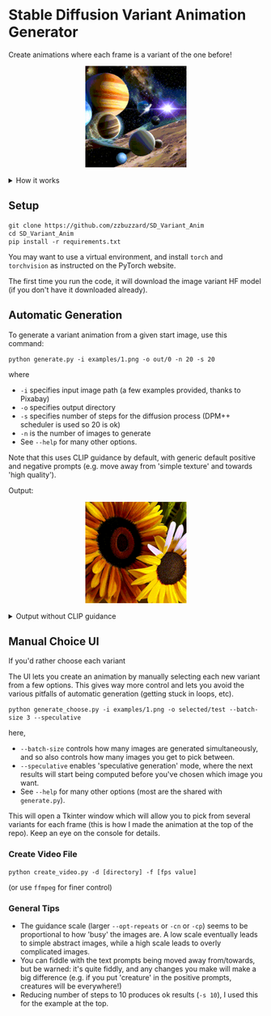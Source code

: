 # Stable Diffusion Variant Animation Generator
Create animations where each frame is a variant of the one before!
<p align="center">
    <img src="assets/big_example.gif" width=200>
</p>

<details>
<summary>How it works</summary>

This project is inspired by the image variation model [here](https://huggingface.co/lambdalabs/sd-image-variations-diffusers)
(credit to Justin Pinkey). The model is Stable Diffusion v1.4, finetuned to
condition solely on CLIP image embeddings, rather than text embeddings.
This allows it to be used as an image variation generating model.

You can _almost_ create an interesting animation by repeatedly generating image variants of the previous
image (see 'output without CLIP guidance' below). To avoid this issue,
I add a CLIP guidance step between generations, where the image embedding
is shifted slightly to increase the similarity to several 'positive' prompts,
and likewise reduce its similarity to negative prompts.
</details>

## Setup
```
git clone https://github.com/zzbuzzard/SD_Variant_Anim
cd SD_Variant_Anim
pip install -r requirements.txt
```
You may want to use a virtual environment, and install `torch` and `torchvision` as 
instructed on the PyTorch website.

The first time you run the code, it will download the image variant HF model (if you don't have it downloaded already).

## Automatic Generation
To generate a variant animation from a given start image, use this command:
```
python generate.py -i examples/1.png -o out/0 -n 20 -s 20
```
where
 - `-i` specifies input image path (a few examples provided, thanks to Pixabay)
 - `-o` specifies output directory
 - `-s` specifies number of steps for the diffusion process (DPM++ scheduler is used so 20 is ok)
 - `-n` is the number of images to generate
 - See `--help` for many other options.

Note that this uses CLIP guidance by default, with generic default positive and
negative prompts (e.g. move away from 'simple texture' and towards 'high quality').


Output:
<p align="center">
    <img src="assets/guidance.gif" width=200>
</p>


<details> <summary>Output without CLIP guidance</summary>
CLIP guidance may be disabled by setting `--opt-repeats` to 0, or setting both `--clip-positive-scale` and `--clip-negative-scale` to 0.
However, for some reason, the image variant model seems to consistently drop information from one image to the next
without guidance - the images get increasingly simple, until you end up stuck in 'abstract texture' land.

Here is the same animation as above but without CLIP guidance:

```
python generate.py -i examples/1.png -o out/no_guidance -n 20 --opt-repeats 0
```
<p align="center">
    <img src="assets/no_guidance.gif" width=200>
</p>

</details>


## Manual Choice UI
If you'd rather choose each variant

The UI lets you create an animation by manually selecting each new variant from a few options.
This gives way more control and lets you avoid the various pitfalls of automatic generation (getting stuck in loops, etc).

```
python generate_choose.py -i examples/1.png -o selected/test --batch-size 3 --speculative
```
here,
 - `--batch-size` controls how many images are generated simultaneously, and so also controls how many images you get to pick between.
 - `--speculative` enables 'speculative generation' mode, where the next results will start being computed before you've
chosen which image you want.
 - See `--help` for many other options (most are the shared with `generate.py`).

This will open a Tkinter window which will allow you to pick from several variants for each frame
(this is how I made the animation at the top of the repo). Keep an eye on the console for details.


### Create Video File
```
python create_video.py -d [directory] -f [fps value]
```
(or use `ffmpeg` for finer control)


### General Tips
 - The guidance scale (larger `--opt-repeats` or `-cn` or `-cp`) seems to be proportional to how 'busy' the images are.
A low scale eventually leads to simple abstract images, while a high scale leads to overly complicated images.
 - You can fiddle with the text prompts being moved away from/towards, but be warned: it's quite fiddly, and
any changes you make will make a big difference (e.g. if you put 'creature' in the positive prompts, creatures will be
everywhere!)
 - Reducing number of steps to 10 produces ok results (`-s 10`), I used this for the example at the top.
